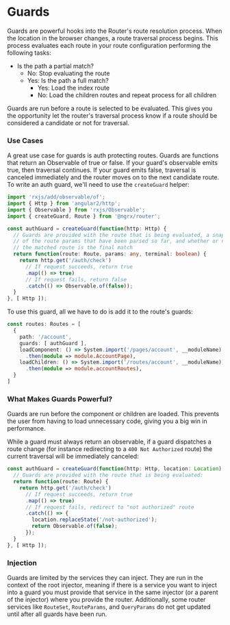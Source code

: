 # Guards
Guards are powerful hooks into the Router's route resolution process. When the location in the browser changes, a route traversal process begins. This process evaluates each route in your route configuration performing the following tasks:

* Is the path a partial match?
  * No: Stop evaluating the route
  * Yes: Is the path a full match?
    * Yes: Load the index route
    * No: Load the children routes and repeat process for all children

Guards are run before a route is selected to be evaluated. This gives you the opportunity let the router's traversal process know if a route should be considered a candidate or not for traversal.

### Use Cases
A great use case for guards is auth protecting routes. Guards are functions that return an Observable of true or false. If your guard's observable emits true, then traversal continues. If your guard emits false, traversal is canceled immediately and the router moves on to the next candidate route. To write an auth guard, we'll need to use the `createGuard` helper:

```ts
import 'rxjs/add/observable/of';
import { Http } from 'angular2/http';
import { Observable } from 'rxjs/Observable';
import { createGuard, Route } from '@ngrx/router';

const authGuard = createGuard(function(http: Http) {
  // Guards are provided with the route that is being evaluated, a snapshot
  // of the route params that have been parsed so far, and whether or not
  // the matched route is the final match
  return function(route: Route, params: any, terminal: boolean) {
    return http.get('/auth/check')
      // If request succeeds, return true
      .map(() => true)
      // If request fails, return false
      .catch(() => Observable.of(false));
  }
}, [ Http ]);
```

To use this guard, all we have to do is add it to the route's guards:

```ts
const routes: Routes = [
  {
    path: '/account',
    guards: [ authGuard ],
    loadComponent: () => System.import('/pages/account', __moduleName)
      .then(module => module.AccountPage),
    loadChildren: () => System.import('/routes/account', __moduleName))
      .then(module => module.accountRoutes),
  }
]
```

### What Makes Guards Powerful?
Guards are run before the component or children are loaded. This prevents the user from having to load unnecessary code, giving you a big win in performance.

While a guard must always return an observable, if a guard dispatches a route change (for instance redirecting to a `400 Not Authorized` route) the current traversal will be immediately canceled:

```ts
const authGuard = createGuard(function(http: Http, location: Location) {
  // Guards are provided with the route that is being evaluated:
  return function(route: Route) {
    return http.get('/auth/check')
      // If request succeeds, return true
      .map(() => true)
      // If request fails, redirect to "not authorized" route
      .catch(() => {
        location.replaceState('/not-authorized');
        return Observable.of(false);
      });
  }
}, [ Http ]);
```

### Injection
Guards are limited by the services they can inject. They are run in the context of the root injector, meaning if there is a service you want to inject into a guard you must provide that service in the same injector (or a parent of the injector) where you provide the router. Additionally, some router services like `RouteSet`, `RouteParams`, and `QueryParams` do not get updated until after all guards have been run.
